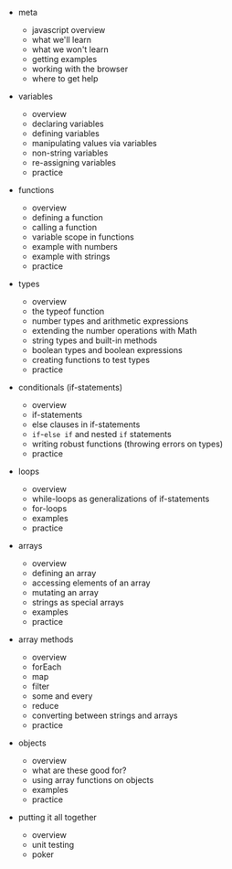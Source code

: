 * meta
  - javascript overview
  - what we'll learn
  - what we won't learn
  - getting examples
  - working with the browser
  - where to get help

* variables
  + overview
  + declaring variables
  + defining variables
  + manipulating values via variables
  + non-string variables
  + re-assigning variables
  + practice

* functions
  + overview
  + defining a function
  + calling a function
  + variable scope in functions
  + example with numbers
  + example with strings
  + practice

* types
  + overview
  + the typeof function
  + number types and arithmetic expressions
  - extending the number operations with Math
  + string types and built-in methods
  + boolean types and boolean expressions
  + creating functions to test types
  + practice

* conditionals (if-statements)
  + overview
  + if-statements
  + else clauses in if-statements
  - `if`-`else if` and nested `if` statements
  + writing robust functions (throwing errors on types)
  - practice

* loops
  + overview
  + while-loops as generalizations of if-statements
  + for-loops
  + examples
  + practice

* arrays
  + overview
  + defining an array
  + accessing elements of an array
  + mutating an array
  + strings as special arrays
  + examples
  + practice

* array methods
  + overview
  + forEach
  + map
  + filter
  + some and every
  + reduce
  + converting between strings and arrays
  + practice

* objects
  + overview
  + what are these good for?
  - using array functions on objects
  - examples
  - practice

* putting it all together
  - overview
  - unit testing
  - poker